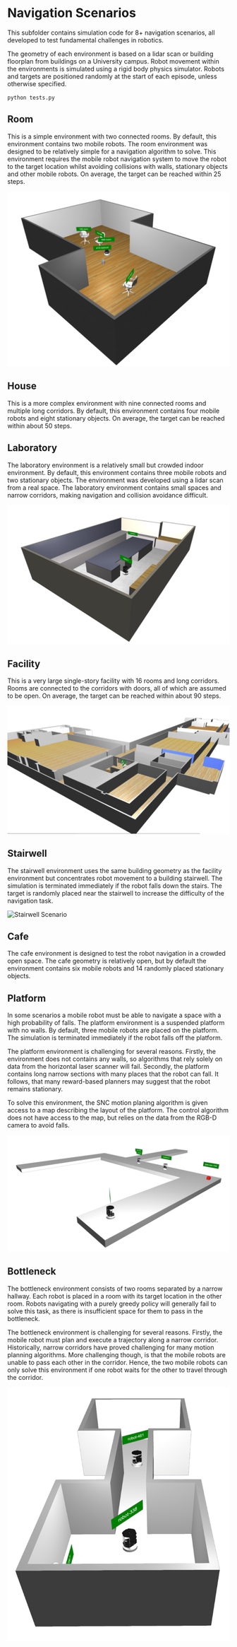 # Navigation Scenarios

This subfolder contains simulation code for 8+ navigation scenarios, all developed to test fundamental challenges in robotics.

The geometry of each environment is based on a lidar scan or building floorplan from buildings on a University campus. Robot movement within the environments is simulated using a rigid body physics simulator. Robots and targets are positioned randomly at the start of each episode, unless otherwise specified.

```
python tests.py
```

## Room
This is a simple environment with two connected rooms. By default, this environment contains two mobile robots. The room environment was designed to be relatively simple for a navigation algorithm to solve. This environment requires the mobile robot navigation system to move the robot to the target location whilst avoiding collisions with walls, stationary objects and other mobile robots. On average, the target can be reached within 25 steps.

![Room Scenario](/docs/scenarios/room-small.png)

## House
This is a more complex environment with nine connected rooms and multiple long corridors. By default, this environment contains four mobile robots and eight stationary objects. On average, the target can be reached within about 50 steps.

## Laboratory
The laboratory environment is a relatively small but crowded indoor environment. By default, this environment contains three mobile robots and two stationary objects. The environment was developed using a lidar scan from a real space. The laboratory environment contains small spaces and narrow corridors, making navigation and collision avoidance difficult.

![Lab Scenario](/docs/scenarios/lab-small.png)

## Facility
This is a very large single-story facility with 16 rooms and long corridors. Rooms are connected to the corridors with doors, all of which are assumed to be open. On average, the target can be reached within about 90 steps.

![Facility Scenario](/docs/scenarios/y2-small.png)

## Stairwell
The stairwell environment uses the same building geometry as the facility environment but concentrates robot movement to a building stairwell. The simulation is terminated immediately if the robot falls down the stairs. The target is randomly placed near the stairwell to increase the difficulty of the navigation task.

![Stairwell Scenario](/docs/scenarios/fall-prevention-scenario.png)


## Cafe
The cafe environment is designed to test the robot navigation in a crowded open space. The cafe geometry is relatively open, but by default the environment contains six mobile robots and 14 randomly placed stationary objects.

## Platform
In some scenarios a mobile robot must be able to navigate a space with a high probability of falls. The platform environment is a suspended platform with no walls. By default, three mobile robots are placed on the platform. The simulation is terminated immediately if the robot falls off the platform.

The platform environment is challenging for several reasons. Firstly, the environment does not contains any walls, so algorithms that rely solely on data from the horizontal laser scanner will fail. Secondly, the platform contains long narrow sections with many places that the robot can fall. It follows, that many reward-based planners may suggest that the robot remains stationary.

To solve this environment, the SNC motion planing algorithm is given access to a map describing the layout of the platform. The control algorithm does not have access to the map, but relies on the data from the RGB-D camera to avoid falls.

![Platform Scenario](/docs/scenarios/platform-small.png)

## Bottleneck
The bottleneck environment consists of two rooms separated by a narrow hallway. Each robot is placed in a room with its target location in the other room. Robots navigating with a purely greedy policy will generally fail to solve this task, as there is insufficient space for them to pass in the bottleneck.

The bottleneck environment is challenging for several reasons. Firstly, the mobile robot must plan and execute a trajectory along a narrow corridor. Historically, narrow corridors have proved challenging for many motion planning algorithms. More challenging though, is that the mobile robots are unable to pass each other in the corridor. Hence, the two mobile robots can only solve this environment if one robot waits for the other to travel through the corridor.

![Bottleneck Scenario](/docs/scenarios/bottleneck-small.png)
